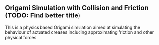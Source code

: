 ## Origami Simulation with Collision and Friction (TODO: Find better title)
This is a physics based Origami simulation aimed at simulating the behaviour of actuated creases including approximating friction and other physical forces
